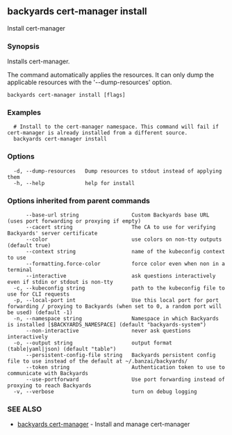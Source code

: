 ## backyards cert-manager install

Install cert-manager

### Synopsis

Installs cert-manager.

The command automatically applies the resources.
It can only dump the applicable resources with the '--dump-resources' option.

```
backyards cert-manager install [flags]
```

### Examples

```
  # Install to the cert-manager namespace. This command will fail if cert-manager is already installed from a different source.
  backyards cert-manager install

```

### Options

```
  -d, --dump-resources   Dump resources to stdout instead of applying them
  -h, --help             help for install
```

### Options inherited from parent commands

```
      --base-url string                 Custom Backyards base URL (uses port forwarding or proxying if empty)
      --cacert string                   The CA to use for verifying Backyards' server certificate
      --color                           use colors on non-tty outputs (default true)
      --context string                  name of the kubeconfig context to use
      --formatting.force-color          force color even when non in a terminal
      --interactive                     ask questions interactively even if stdin or stdout is non-tty
  -c, --kubeconfig string               path to the kubeconfig file to use for CLI requests
  -p, --local-port int                  Use this local port for port forwarding / proxying to Backyards (when set to 0, a random port will be used) (default -1)
  -n, --namespace string                Namespace in which Backyards is installed [$BACKYARDS_NAMESPACE] (default "backyards-system")
      --non-interactive                 never ask questions interactively
  -o, --output string                   output format (table|yaml|json) (default "table")
      --persistent-config-file string   Backyards persistent config file to use instead of the default at ~/.banzai/backyards/
      --token string                    Authentication token to use to communicate with Backyards
      --use-portforward                 Use port forwarding instead of proxying to reach Backyards
  -v, --verbose                         turn on debug logging
```

### SEE ALSO

* [backyards cert-manager](backyards_cert-manager.md)	 - Install and manage cert-manager

